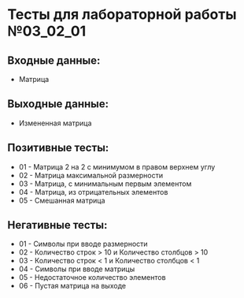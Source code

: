 # Тесты для лабораторной работы №03_02_01

## Входные данные:

- Матрица

## Выходные данные:

- Измененная матрица

## Позитивные тесты:

- 01 - Матрица 2 на 2 с минимумом в правом верхнем углу
- 02 - Матрица максимальной размерности
- 03 - Матрица, с минимальным первым элементом
- 04 - Матрица, из отрицательных элементов
- 05 - Смешанная матрица

## Негативные тесты:

- 01 - Символы при вводе размерности
- 02 - Количество строк > 10 и Количество столбцов > 10
- 03 - Количество строк < 1 и Количество столбцов < 1
- 04 - Символы при вводе матрицы
- 05 - Недостаточное количество элементов
- 06 - Пустая матрица на выходе
